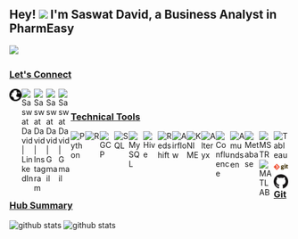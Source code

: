 ## Hey! <img src="https://github.com/TheDudeThatCode/TheDudeThatCode/blob/master/Assets/Hi.gif" width="30"> I'm Saswat David, a Business Analyst in PharmEasy

<img src="https://camo.githubusercontent.com/0fc8c3b0b3a60d061f6f69bc0e7d8fdcab39d0108aaea52863863c20a86bb5a4/68747470733a2f2f6d656469612e67697068792e636f6d2f6d656469612f6768305252676b54586564764630704463302f67697068792e676966" width="500">

<h3><ins>Let's Connect</ins></h3>
<p>

[<img align="left" alt="saswatdavid.com" width="22px" src="https://raw.githubusercontent.com/iconic/open-iconic/master/svg/globe.svg" />][website]
[<img align="left" alt="Saswat David | LinkedIn" width="22px" src="https://cdn.jsdelivr.net/npm/simple-icons@v3/icons/linkedin.svg" />][linkedin]
[<img align="left" alt="Saswat David | Instagram" width="22px" src="https://cdn.jsdelivr.net/npm/simple-icons@v3/icons/instagram.svg" />][instagram]
[<img align="left" alt="Saswat David | Gmail" width="22px" src="https://i.pinimg.com/originals/1b/c6/60/1bc660f82aa56290244939717710357d.png" />][facebook]
[<img align="left" alt="Saswat David | Gmail" width="22px" src="https://image.flaticon.com/icons/png/512/60/60543.png" />][gmail]
</p>

<br />

<h3><ins>Technical Tools</ins></h3>
<p>

[<img align="left" alt="Python" width="26px" src="https://image.flaticon.com/icons/png/512/919/919852.png" />][git]
[<img align="left" alt="R" width="26px" src="https://lh3.googleusercontent.com/proxy/-YhF90jA2MliDawvbgne8Fzh8jq0I2Ha0enGgiXCqhkPEAVzpunYIAIRJDBw4eBci1CkW17CbIzFyNfyfiM3SpsDHJgRyuMyZKh5GOVyjLwBb6zK6RgVKvqiigQwpglrkMxmEUWVa99VVzM9QPc" />][git]
[<img align="left" alt="GCP" width="26px" src="https://p2zk82o7hr3yb6ge7gzxx4ki-wpengine.netdna-ssl.com/wp-content/uploads/Untitled-design-90.png" />][git]
[<img align="left" alt="SQL" width="26px" src="https://e7.pngegg.com/pngimages/170/924/png-clipart-microsoft-sql-server-microsoft-azure-sql-database-microsoft-text-logo-thumbnail.png" />][git]
[<img align="left" alt="MySQL" width="26px" src="https://encrypted-tbn0.gstatic.com/images?q=tbn:ANd9GcSFYZlyKC-i8UFqeeKLpbcmVRhn_jf0w_Nabg&usqp=CAU" />][git]
[<img align="left" alt="Hive" width="26px" src="https://upload.wikimedia.org/wikipedia/commons/b/bb/Apache_Hive_logo.svg" />][git]
[<img align="left" alt="Redshift" width="26px" src="https://cdn2.iconfinder.com/data/icons/amazon-aws-stencils/100/Database_copy_Amazon_RedShift-512.png" />][git]
[<img align="left" alt="Airflow" width="26px" src="https://www.vhv.rs/dpng/d/518-5188627_apache-airflow-documentation-airflow-documentation-apache-airflow-logo.png" />][git]
[<img align="left" alt="KNIME" width="26px" src="https://imagej.net/imagej-wiki-static/images/5/54/Knime-icon.png" />][git]
[<img align="left" alt="Alteryx" width="26px" src="https://encrypted-tbn0.gstatic.com/images?q=tbn:ANd9GcTQw0qY2glW7VAFm5Kfo3H5o1MdLCr5KVZFkRvE9LjOO5iRb1_LKqRY29_CE1DkE4Mds-M&usqp=CAU" />][git]
[<img align="left" alt="Confluence" width="26px" src="https://icons-for-free.com/iconfiles/png/512/vscode+icons+type+confluence-1324451265852085051.png" />][git]
[<img align="left" alt="Amundsen" width="26px" src="https://img.stackshare.io/service/12127/default_f7df32c09fd9d8abcc75467c79d3965f2c43ec6f.png" />][git]
[<img align="left" alt="Metabase" width="26px" src="https://iconape.com/wp-content/png_logo_vector/metabase.png" />][git]
[<img align="left" alt="MSTR" width="26px" src="https://d2lp05f39ek59n.cloudfront.net/uploads/MicroStrategy_Cloud_product_img_edit_897548992_MicroStrategy.png" />][git]
[<img align="left" alt="Tableau" width="26px" src="https://pbs.twimg.com/profile_images/1268207088683020288/d9agkn4h_400x400.jpg" />][git]
[<img align="left" alt="MATLAB" width="26px" src="https://i0.wp.com/tech.msu.edu/wp-content/uploads/2018/11/Icon-Matlab_0.png?fit=230%2C230&ssl=1" />][git]
[<img align="left" alt="Git" width="26px" src="https://raw.githubusercontent.com/github/explore/80688e429a7d4ef2fca1e82350fe8e3517d3494d/topics/git/git.png" />][git]
[<img align="left" alt="GitHub" width="26px" src="https://raw.githubusercontent.com/github/explore/78df643247d429f6cc873026c0622819ad797942/topics/github/github.png" />][git]
<br />


<h3><ins>GitHub Summary</ins></h3>
<p>
    <img title="github stats" src="https://github-readme-stats.vercel.app/api?username=saswatdavid&show_icons=true&theme=tokyonight&line_height=27">
    <img title="github stats" height="206" src="https://github-readme-stats.vercel.app/api/top-langs/?username=saswatdavid&theme=tokyonight">
</p>

[website]: https://www.saswatdavid.com
[linkedin]: https://www.linkedin.com/in/saswatdavid/
[instagram]: https://www.instagram.com/saswat.david/
[facebook]: https://www.facebook.com/saswat.david/
[gmail]: mailto:saswatdavid@gmail.com
[git]: https://github.com/saswatdavid